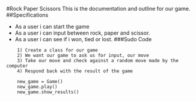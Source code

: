 #Rock Paper Scissors
This is the documentation and outline for our game.
##Specifications
- As a user i can start the game
- As a user i can input between rock, paper and scissor.
- As a user i can see if i won, tied or lost.
###Sudo Code
```
    1) Create a class for our game
    2) We want our game to ask us for input, our move
    3) Take our move and check against a random move made by the computer
    4) Respond back with the result of the game 
```
```
    new_game = Game()
    new_game.play()
    new_game.show_results()
```